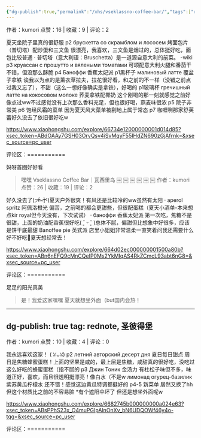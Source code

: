 ```yaml
---
{"dg-publish":true,"permalink":"/xhs/vseklassno-coffee-bar/","tags":["rednote"],"noteIcon":"","updated":"2025-03-17T23:10:17.369+08:00"}
---
```


作者：kumori
点赞：16   |   收藏：9   |   评论：2

夏天坐院子里真的很舒服
p2 брускетта со скрамблом и лососем 烤面包片（普切塔）配炒蛋和三文鱼 很漂亮，我喜欢，三文鱼是烟过的，总体挺好吃，面包比较普通
· 普切塔（意大利语：Bruschetta）是一道源自意大利的前菜。 -wiki
p3 круассан с прошутто и вялеными томатами 可颂配意大利火腿和番茄干 不错，但没那么酥脆
p4 Баноффи 香蕉太妃派
p1黑杯子 малиновый латте 覆盆子拿铁 诶我以为点的是薰衣草拉夫，拉花很好看，和之前的不一样（没错之前点过我又忘了），不甜（这么一想好像确实是拿铁），好喝的
p1玻璃杯 гречишный латте на кокосовом молоке 荞麦拿铁配椰奶 这个刚喝的那一刻就感觉之前好像点过ww不过感觉没有上次那么香料充足，但也很好喝，燕麦味很浓
p5 院子非常美
p6 饱经风霜的菜单 因为夏天风大菜单被刮地上属于常态
p7 咖喱咧那家舒芙蕾好久没去了依旧很好吃w

https://www.xiaohongshu.com/explore/66734e12000000001d014d85?xsec_token=ABdOAAy7GSH03OrvQsv4iSvMqyF55IHdZN690zGjAfrnk=&xsec_source=pc_user

评论区：===========

妈呀首图好好看

> 嘿嘿
Vseklassno Coffee Bar｜瓦西里岛
￼
￼
￼
￼
￼
￼
作者：kumori
点赞：26   |   收藏：19   |   评论：2

好久没去了(੭ᵒ̴̶̷̥́~ᵒ̴̶̷̣̥̀ᑦ)夏天户外很爽！有风还是比较冷的ww虽然有太阳
· aperol spritz 阿佩洛橙光 偏苦，之前喝的都会更甜些，但很配蛋糕（夏天小酒单-本来想点kir royal但今天没有，下次试试）
· баноффи 香蕉太妃派 第一次吃，焦糖不是很甜，上面的奶油配香蕉很好吃( ˘͈ ᵕ ˘͈ )总体不腻，偏甜但比想象中好很多，应该是饼干底最甜
Banoffee pie 英式派
店里小姐姐非常温柔一直笑着问我还需要什么好不好吃🥺夏天想经常去！

https://www.xiaohongshu.com/explore/664d02ec000000001500a80b?xsec_token=ABn6nEFQ9cMnCQeIP0Ms2YkMIqAS4RkZCmcL93abt6nG8=&xsec_source=pc_user

评论区：===========

足足的阳光真美

> 是！我爱这家嘿嘿 夏天就想坐外面（but国内会热！
---
dg-publish: true
tag: rednote, 圣彼得堡
---
作者：kumori
点赞：10   |   收藏：4   |   评论：0

我永远喜欢这家！ ( ꈍᴗꈍ)
p2 летний авторский десерт дня 夏日每日甜点 周日是焦糖蜂蜜蛋糕！上面的坚果是咸的，最上层是焦糖，咸甜真的很好吃，没吃过这么好吃的蜂蜜蛋糕（指不腻的
p3 Джин Тоник 金汤力 有杜松子味但不多，味道正好，喜欢，而且很透明挺漂亮！像白水（不是w
лимонад огурец-базилик 紫苏黄瓜柠檬水 还不错！感觉这边黄瓜特调都挺好的
p4-5 新菜单 居然又换了hh但这个材质比之前的不容易脏
*有个遮阳伞坏了 但还是想坐外面呢w

https://www.xiaohongshu.com/explore/6682745b000000000a024e63?xsec_token=ABsPPhS23x_O4muPGIpAlnOnXv_bN6UDQOWf46y4o-tqg=&xsec_source=pc_user

评论区：===========

